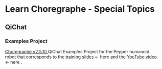 # Learn Choregraphe - Special Topics 
## QiChat
### Examples Project

<a href="">Choregraphe v2.5.10 </a> QiChat Examples Project for the Pepper humanoid robot that corresponds to the <a href="https://docs.google.com/presentation/d/1s5kANm0xFVyyijWImc3aVHGxUuK3u7Bz1h2o067AQOQ/edit#slide=id.p1">training slides </a> ← here and the <a href="https://youtu.be/lm2LvI7ZqwU"> YouTube video </a> ← here .
